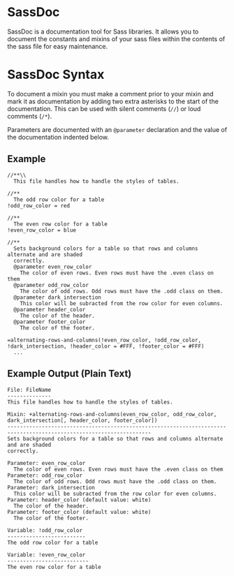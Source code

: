 SassDoc
=======

SassDoc is a documentation tool for Sass libraries. It allows you to document the constants and mixins
of your sass files within the contents of the sass file for easy maintenance.

SassDoc Syntax
==============

To document a mixin you must make a comment prior to your mixin and mark it as documentation by adding two extra
asterisks to the start of the documentation. This can be used with silent comments (`//`) or loud comments (`/*`).

Parameters are documented with an `@parameter` declaration and the value of the documentation indented below.

Example
-------

    //**\\
      This file handles how to handle the styles of tables.

    //**
      The odd row color for a table
    !odd_row_color = red

    //**
      The even row color for a table
    !even_row_color = blue

    //**
      Sets background colors for a table so that rows and columns alternate and are shaded
      correctly.
      @parameter even_row_color
        The color of even rows. Even rows must have the .even class on them
      @parameter odd_row_color
        The color of odd rows. Odd rows must have the .odd class on them.
      @parameter dark_intersection
        This color will be subracted from the row color for even columns.
      @parameter header_color
        The color of the header.
      @parameter footer_color
        The color of the footer.

    =alternating-rows-and-columns(!even_row_color, !odd_row_color, !dark_intersection, !header_color = #FFF, !footer_color = #FFF)
      ...

Example Output (Plain Text)
---------------------------

    File: FileName
    --------------
    This file handles how to handle the styles of tables.

    Mixin: +alternating-rows-and-columns(even_row_color, odd_row_color, dark_intersection[, header_color, footer_color])
    --------------------------------------------------------------------------------------------------------------------
    Sets background colors for a table so that rows and columns alternate and are shaded
    correctly.

    Parameter: even_row_color
      The color of even rows. Even rows must have the .even class on them
    Parameter: odd_row_color
      The color of odd rows. Odd rows must have the .odd class on them.
    Parameter: dark_intersection
      This color will be subracted from the row color for even columns.
    Parameter: header_color (default value: white)
      The color of the header.
    Parameter: footer_color (default value: white)
      The color of the footer.

    Variable: !odd_row_color
    -------------------------
    The odd row color for a table

    Variable: !even_row_color
    --------------------------
    The even row color for a table
